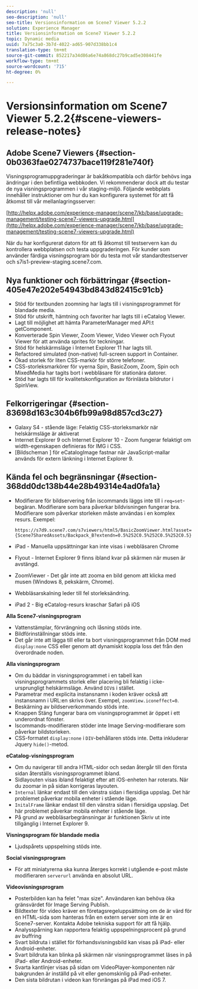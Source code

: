 ```yaml
---
description: 'null'
seo-description: 'null'
seo-title: Versionsinformation om Scene7 Viewer 5.2.2
solution: Experience Manager
title: Versionsinformation om Scene7 Viewer 5.2.2
topic: Dynamic media
uuid: 7a75c3a0-3b7d-4022-ad65-907d338bb1c4
translation-type: tm+mt
source-git-commit: 852217a34d86a6e74a868dc27b9cad5e308441fe
workflow-type: tm+mt
source-wordcount: '715'
ht-degree: 0%

---
```



# Versionsinformation om Scene7 Viewer 5.2.2{#scene-viewers-release-notes}

## Adobe Scene7 Viewers {#section-0b0363fae0274737bace119f281e740f}

Visningsprogramuppgraderingar är bakåtkompatibla och därför behövs inga ändringar i den befintliga webbkoden. Vi rekommenderar dock att du testar de nya visningsprogrammen i vår staging-miljö. Följande webbplats innehåller instruktioner om hur du kan konfigurera systemet för att få åtkomst till vår mellanlagringsserver:

[http://helpx.adobe.com/experience-manager/scene7/kb/base/upgrade-management/testing-scene7-viewers-upgrade.html](http://helpx.adobe.com/experience-manager/scene7/kb/base/upgrade-management/testing-scene7-viewers-upgrade.html)

När du har konfigurerat datorn för att få åtkomst till testservern kan du kontrollera webbplatsen och testa uppgraderingen. För kunder som använder färdiga visningsprogram bör du testa mot vår standardtestserver och s7is1-preview-staging.scene7.com.

## Nya funktioner och förbättringar {#section-405e47e202e54943bd843d82415c91cb}

* Stöd för textbunden zoomning har lagts till i visningsprogrammet för blandade media.
* Stöd för utskrift, hämtning och favoriter har lagts till i eCatalog Viewer.
* Lagt till möjlighet att hämta ParameterManager med API:t getComponent.
* Konverterade Spin Viewer, Zoom Viewer, Video Viewer och Flyout Viewer för att använda sprites för teckningar.
* Stöd för helskärmsläge i Internet Explorer 11 har lagts till.
* Refactored simulated (non-native) full-screen support in Container.
* Ökad storlek för liten CSS-markör för större telefoner.
* CSS-storleksmarkörer för vyerna Spin, BasicZoom, Zoom, Spin och MixedMedia har tagits bort i webbläsare för stationära datorer.
* Stöd har lagts till för kvalitetskonfiguration av förinlästa bildrutor i SpinView.

## Felkorrigeringar {#section-83698d163c304b6fb99a98d857cd3c27}

* Galaxy S4 - stående läge: Felaktig CSS-storleksmarkör när helskärmsläge är aktiverat
* Internet Explorer 9 och Internet Explorer 10 - Zoom fungerar felaktigt om width-egenskapen definieras för IMG i CSS.
* [Bildscheman ] för eCatalogImage fastnar när JavaScript-mallar används för extern länkning i Internet Explorer 9.

## Kända fel och begränsningar {#section-368dd0dc138b44e28b49314e4ad0fa1a}

* Modifierare för bildservering från iscommands läggs inte till i `req=set`-begäran. Modifierare som bara påverkar bildvisningen fungerar bra. Modifierare som påverkar storleken måste användas i en komplex resurs. Exempel:

   ```
   https://s7d9.scene7.com/s7viewers/html5/BasicZoomViewer.html?asset= {Scene7SharedAssets/Backpack_B?extendn=0.5%252C0.5%252C0.5%252C0.5}
   ```

* iPad - Manuella uppsättningar kan inte visas i webbläsaren Chrome
* Flyout - Internet Explorer 9 finns ibland kvar på skärmen när musen är avstängd.
* ZoomViewer - Det går inte att zooma en bild genom att klicka med musen (Windows 8, pekskärm, Chrome).
* Webbläsarskalning leder till fel storleksändring.
* iPad 2 - Big eCatalog-resurs kraschar Safari på iOS

**Alla Scene7-visningsprogram**

* Vattenstämplar, förvrängning och låsning stöds inte.
* Bildförinställningar stöds inte.
* Det går inte att lägga till eller ta bort visningsprogrammet från DOM med `display:none` CSS eller genom att dynamiskt koppla loss det från den överordnade noden.

**Alla visningsprogram**

* Om du bäddar in visningsprogrammet i en tabell kan visningsprogrammets storlek eller placering bli felaktig i icke-ursprungligt helskärmsläge. Använd `DIV`s i stället.
* Parametrar med explicita instansnamn i koden kräver också att instansnamn i URL:en skrivs över. Exempel, `zoomView.iconeffect=0`.
* Beskärning av bildserverkommando stöds inte.
* Knappen Stäng fungerar bara om visningsprogrammet är öppet i ett underordnat fönster.
* Iscommands-modifieraren stöder inte Image Serving-modifierare som påverkar bildstorleken.
* CSS-formatet `display:none` i `DIV`-behållaren stöds inte. Detta inkluderar Jquery `hide()`-metod.

**eCatalog-visningsprogram**

* Om du navigerar till andra HTML-sidor och sedan återgår till den första sidan återställs visningsprogrammet ibland.
* Sidlayouten visas ibland felaktigt efter att iOS-enheten har roterats. När du zoomar in på sidan korrigeras layouten.
* `Internal` länkar endast till den vänstra sidan i flersidiga uppslag. Det här problemet påverkar mobila enheter i stående läge.
* `InitalFrame` länkar endast till den vänstra sidan i flersidiga uppslag. Det här problemet påverkar mobila enheter i stående läge.
* På grund av webbläsarbegränsningar är funktionen Skriv ut inte tillgänglig i Internet Explorer 9.

**Visningsprogram för blandade media**

* Ljudspårets uppspelning stöds inte.

**Social visningsprogram**

* För att miniatyrerna ska kunna återges korrekt i utgående e-post måste modifieraren `serverurl` använda en absolut URL.

**Videovisningsprogram**

* Posterbilden kan ha felet &quot;max size&quot;. Användaren kan behöva öka gränsvärdet för Image Serving Publish.
* Bildtexter för video kräver en företagsregeluppsättning om de är värd för en HTML-sida som hanteras från en extern server som inte är en Scene7-server. Kontakta Adobe tekniska support för att få hjälp.
* Analysspårning kan rapportera felaktig uppspelningsprocent på grund av buffring
* Svart bildruta i stället för förhandsvisningsbild kan visas på iPad- eller Android-enheter.
* Svart bildruta kan blinka på skärmen när visningsprogrammet läses in på iPad- eller Android-enheter.
* Svarta kantlinjer visas på sidan om VideoPlayer-komponenten när bakgrunden är inställd på vit eller genomskinlig på iPad-enheter.
* Den sista bildrutan i videon kan förvrängas på iPad med iOS 7.

